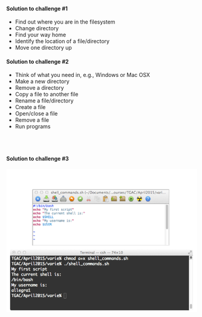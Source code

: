 
#### Solution to challenge #1

-   Find out where you are in the filesystem
-   Change directory
-  Find your way home
-   Identify the location of a file/directory
-   Move one directory up


#### Solution to challenge #2
-   Think of what you need in, e.g., Windows or Mac OSX
-   Make a new directory
-   Remove a directory
-   Copy a file to another file
-   Rename a file/directory
-   Create a file
-   Open/close a file
-   Remove a file
-   Run programs

<br>
<br>

#### Solution to challenge #3
![ch3sol](../../img/chall3sol.png)

